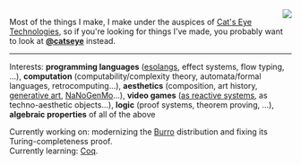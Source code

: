 <img align="right" src="https://avatars3.githubusercontent.com/u/1134322?s=200&v=4" />

Most of the things I make, I make under the auspices of [Cat's Eye Technologies](https://catseye.tc/),
so if you're looking for things I've made, you probably want to look at
**[@catseye](https://github.com/orgs/catseye/)** instead.

- - - -

Interests: **programming languages** ([esolangs](http://esolangs.org/), effect systems, flow typing, ...),
**computation** (computability/complexity theory, automata/formal languages, retrocomputing...),
**aesthetics** (composition, art history, [generative art](https://github.com/topics/gewgaw), [NaNoGenMo](https://github.com/catseye/NaNoGenMo-Entries-2019/)...),
**video games** ([as reactive systems](https://github.com/catseye/Nested-Modal-Transducers), as techno-aesthetic objects...),
**logic** (proof systems, theorem proving, ...),
**algebraic properties** of all of the above

Currently working on: modernizing the [Burro](https://github.com/catseye/Burro) distribution and fixing its Turing-completeness proof.  
Currently learning: [Coq](https://softwarefoundations.cis.upenn.edu/).  

<!--
**cpressey/cpressey** is a ✨ _special_ ✨ repository because its `README.md` (this file) appears on your GitHub profile.

Here are some ideas to get you started:

- 🔭 I’m currently working on ...
- 🌱 I’m currently learning ...
- 👯 I’m looking to collaborate on ...
- 🤔 I’m looking for help with ...
- 💬 Ask me about ...
- 📫 How to reach me: ...
- 😄 Pronouns: ...
- ⚡ Fun fact: ...
-->
